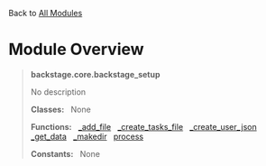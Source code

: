 Back to [All Modules](https://github.com/pyrustic/backstage/blob/master/docs/modules/README.md#readme)

# Module Overview

> **backstage.core.backstage\_setup**
> 
> No description
>
> **Classes:** &nbsp; None
>
> **Functions:** &nbsp; [\_add\_file](https://github.com/pyrustic/backstage/blob/master/docs/modules/content/backstage.core.backstage_setup/content/functions.md#_add_file) &nbsp; [\_create\_tasks\_file](https://github.com/pyrustic/backstage/blob/master/docs/modules/content/backstage.core.backstage_setup/content/functions.md#_create_tasks_file) &nbsp; [\_create\_user\_json](https://github.com/pyrustic/backstage/blob/master/docs/modules/content/backstage.core.backstage_setup/content/functions.md#_create_user_json) &nbsp; [\_get\_data](https://github.com/pyrustic/backstage/blob/master/docs/modules/content/backstage.core.backstage_setup/content/functions.md#_get_data) &nbsp; [\_makedir](https://github.com/pyrustic/backstage/blob/master/docs/modules/content/backstage.core.backstage_setup/content/functions.md#_makedir) &nbsp; [process](https://github.com/pyrustic/backstage/blob/master/docs/modules/content/backstage.core.backstage_setup/content/functions.md#process)
>
> **Constants:** &nbsp; None
